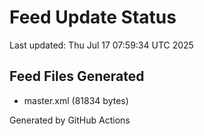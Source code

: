 # Feed Update Status
Last updated: Thu Jul 17 07:59:34 UTC 2025

## Feed Files Generated
- master.xml (81834 bytes)

Generated by GitHub Actions
